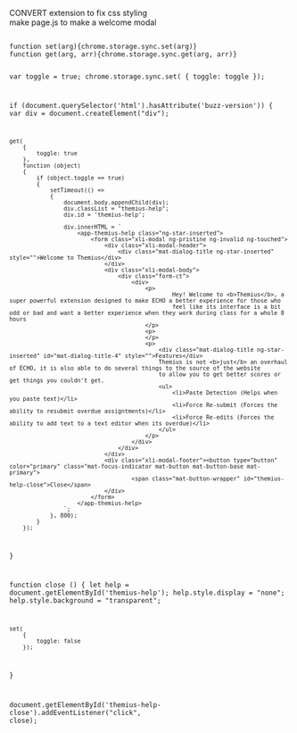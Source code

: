 CONVERT extension to fix css styling<br>
make page.js to make a welcome modal

<code>
function set(arg){chrome.storage.sync.set(arg)}
function get(arg, arr){chrome.storage.sync.get(arg, arr)}

var toggle = true;
chrome.storage.sync.set(
{
    toggle: toggle
});

if (document.querySelector('html').hasAttribute('buzz-version'))
{
    var div = document.createElement("div"); 

    get(
        {
            toggle: true
        },
        function (object)
        {
            if (object.toggle == true)
            {
                setTimeout(() => 
                {
                    document.body.appendChild(div); 
                    div.classList = "themius-help";
                    div.id = 'themius-help';

                    div.innerHTML = `
                        <app-themius-help class="ng-star-inserted">
                            <form class="xli-modal ng-pristine ng-invalid ng-touched">
                                <div class="xli-modal-header">
                                    <div class="mat-dialog-title ng-star-inserted" style="">Welcome to Themius</div>
                                </div>
                                <div class="xli-modal-body">
                                    <div class="form-ct">
                                        <div>
                                            <p>
                                                    Hey! Welcome to <b>Themius</b>, a super powerful extension designed to make ECHO a better experience for those who 
                                                    feel like its interface is a bit odd or bad and want a better experience when they work during class for a whole 8 hours
                                            </p>
                                            <p>
                                            </p>
                                            <p>
                                                <div class="mat-dialog-title ng-star-inserted" id="mat-dialog-title-4" style="">Features</div>
                                                Themius is not <b>just</b> an overhaul of ECHO, it is also able to do several things to the source of the website
                                                to allow you to get better scores or get things you couldn't get. 
                                                <ul>
                                                    <li>Paste Detection (Helps when you paste text)</li>
                                                    <li>Force Re-submit (Forces the ability to resubmit overdue assigntments)</li>
                                                    <li>Force Re-edits (Forces the ability to add text to a text editor when its overdue)</li>
                                                </ul>
                                            </p>
                                        </div>
                                    </div>
                                </div>
                                <div class="xli-modal-footer"><button type="button" color="primary" class="mat-focus-indicator mat-button mat-button-base mat-primary">
                                        <span class="mat-button-wrapper" id="themius-help-close">Close</span>
                                </div>
                            </form>
                        </app-themius-help>
                    `;
                }, 800);
            }
        });
}

function close ()
{
    let help = document.getElementById('themius-help');
    help.style.display = "none";
    help.style.background = "transparent";

    set(
        {
            toggle: false
        });
}

document.getElementById('themius-help-close').addEventListener("click", close);
</code>
